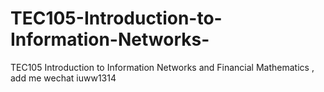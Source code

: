 # TEC105-Introduction-to-Information-Networks-
TEC105 Introduction to Information Networks  and Financial Mathematics , add me wechat iuww1314
